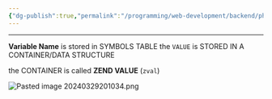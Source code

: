 ```yaml
---
{"dg-publish":true,"permalink":"/programming/web-development/backend/php/02-object-oriented-programming-oop/13-variable-storage-and-object-comparison/02-how-variables-and-objects-are-stored-in-php/","tags":["programming","php","webdevelopment","backend","OOP"]}
---
```



---

**Variable Name** is stored in SYMBOLS TABLE
the `VALUE` is STORED IN A CONTAINER/DATA STRUCTURE

the CONTAINER is called **ZEND VALUE** (`zval`)

![Pasted image 20240329201034.png](/img/user/PROGRAMMING/Web%20Development/Backend/PHP/02%20Object-Oriented%20Programming%20(OOP)/13%20Variable%20Storage%20and%20Object%20Comparison/attachments/Pasted%20image%2020240329201034.png)
